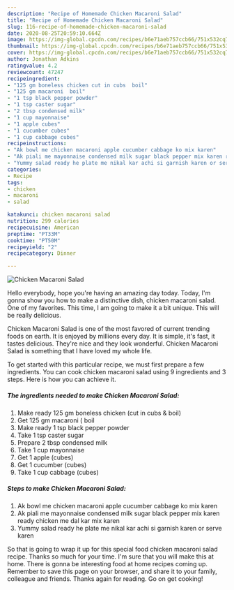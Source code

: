 ```yaml
---
description: "Recipe of Homemade Chicken Macaroni Salad"
title: "Recipe of Homemade Chicken Macaroni Salad"
slug: 116-recipe-of-homemade-chicken-macaroni-salad
date: 2020-08-25T20:59:10.664Z
image: https://img-global.cpcdn.com/recipes/b6e71aeb757ccb66/751x532cq70/chicken-macaroni-salad-recipe-main-photo.jpg
thumbnail: https://img-global.cpcdn.com/recipes/b6e71aeb757ccb66/751x532cq70/chicken-macaroni-salad-recipe-main-photo.jpg
cover: https://img-global.cpcdn.com/recipes/b6e71aeb757ccb66/751x532cq70/chicken-macaroni-salad-recipe-main-photo.jpg
author: Jonathan Adkins
ratingvalue: 4.2
reviewcount: 47247
recipeingredient:
- "125 gm boneless chicken cut in cubs  boil"
- "125 gm macaroni  boil"
- "1 tsp black pepper powder"
- "1 tsp caster sugar"
- "2 tbsp condensed milk"
- "1 cup mayonnaise"
- "1 apple cubes"
- "1 cucumber cubes"
- "1 cup cabbage cubes"
recipeinstructions:
- "Ak bowl me chicken macaroni apple cucumber cabbage ko mix karen"
- "Ak piali me mayonnaise condensed milk sugar black pepper mix karen ready chicken me dal kar mix karen"
- "Yummy salad ready he plate me nikal kar achi si garnish karen or serve karen"
categories:
- Recipe
tags:
- chicken
- macaroni
- salad

katakunci: chicken macaroni salad 
nutrition: 299 calories
recipecuisine: American
preptime: "PT33M"
cooktime: "PT50M"
recipeyield: "2"
recipecategory: Dinner

---
```



![Chicken Macaroni Salad](https://img-global.cpcdn.com/recipes/b6e71aeb757ccb66/751x532cq70/chicken-macaroni-salad-recipe-main-photo.jpg)

Hello everybody, hope you're having an amazing day today. Today, I'm gonna show you how to make a distinctive dish, chicken macaroni salad. One of my favorites. This time, I am going to make it a bit unique. This will be really delicious.

Chicken Macaroni Salad is one of the most favored of current trending foods on earth. It is enjoyed by millions every day. It is simple, it's fast, it tastes delicious. They're nice and they look wonderful. Chicken Macaroni Salad is something that I have loved my whole life.




To get started with this particular recipe, we must first prepare a few ingredients. You can cook chicken macaroni salad using 9 ingredients and 3 steps. Here is how you can achieve it.

<!--inarticleads1-->

##### The ingredients needed to make Chicken Macaroni Salad:

1. Make ready 125 gm boneless chicken (cut in cubs &amp; boil)
1. Get 125 gm macaroni ( boil
1. Make ready 1 tsp black pepper powder
1. Take 1 tsp caster sugar
1. Prepare 2 tbsp condensed milk
1. Take 1 cup mayonnaise
1. Get 1 apple (cubes)
1. Get 1 cucumber (cubes)
1. Take 1 cup cabbage (cubes)




<!--inarticleads2-->

##### Steps to make Chicken Macaroni Salad:

1. Ak bowl me chicken macaroni apple cucumber cabbage ko mix karen
1. Ak piali me mayonnaise condensed milk sugar black pepper mix karen ready chicken me dal kar mix karen
1. Yummy salad ready he plate me nikal kar achi si garnish karen or serve karen




So that is going to wrap it up for this special food chicken macaroni salad recipe. Thanks so much for your time. I'm sure that you will make this at home. There is gonna be interesting food at home recipes coming up. Remember to save this page on your browser, and share it to your family, colleague and friends. Thanks again for reading. Go on get cooking!
